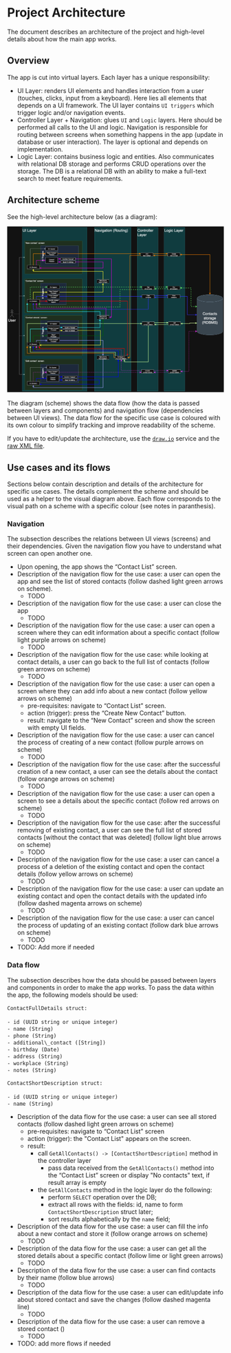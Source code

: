 # Project Architecture

The document describes an architecture of the project and high-level details about how the main app works.


## Overview

The app is cut into virtual layers. Each layer has a unique responsibility:
- UI Layer: renders UI elements and handles interaction from a user (touches, clicks, input from a keyboard). Here lies all elements that depends on a UI framework. The UI layer contains `UI triggers` which trigger logic and/or navigation events.
- Controller Layer + Navigation: glues `UI` and `Logic` layers. Here should be performed all calls to the UI and logic. Navigation is responsible for routing between screens when something happens in the app (update in database or user interaction). The layer is optional and depends on implementation.
- Logic Layer: contains business logic and entities. Also communicates with relational DB storage and performs CRUD operations over the storage. The DB is a relational DB with an ability to make a full-text search to meet feature requirements.

## Architecture scheme

See the high-level architecture below (as a diagram):

![architecture scheme](./architecture.png)

The diagram (scheme) shows the data flow (how the data is passed between layers and components) and navigation flow (dependencies between UI views).
The data flow for the specific use case is coloured with its own colour to simplify tracking and improve readability of the scheme.

If you have to edit/update the architecture, use the [`draw.io`](https://draw.io) service and the [raw XML file](./architecture.drawio).

## Use cases and its flows

Sections below contain description and details of the architecture for specific use cases. The details complement the scheme and should be used as a helper to the visual diagram above.
Each flow corresponds to the visual path on a scheme with a specific colour (see notes in paranthesis).

### Navigation

The subsection describes the relations between UI views (screens) and their dependencies.
Given the navigation flow you have to understand what screen can open another one.

- Upon opening, the app shows the “Contact List” screen.
- Description of the navigation flow for the use case: a user can open the app and see the list of stored contacts (follow dashed light green arrows on scheme).
    - TODO
- Description of the navigation flow for the use case: a user can close the app
    - TODO
- Description of the navigation flow for the use case: a user can open a screen where they can edit information about a specific contact (follow light purple arrows on scheme)
    - TODO
- Description of the navigation flow for the use case: while looking at contact details, a user can go back to the full list of contacts (follow green arrows on scheme)
    - TODO
- Description of the navigation flow for the use case: a user can open a screen where they can add info about a new contact (follow yellow arrows on scheme)
    - pre-requisites: navigate to “Contact List” screen.
    - action (trigger): press the “Create New Contact” button.
    - result: navigate to the “New Contact” screen and show the screen with empty UI fields.
- Description of the navigation flow for the use case: a user can cancel the process of creating of a new contact (follow purple arrows on scheme)
    - TODO
- Description of the navigation flow for the use case: after the successful creation of a new contact, a user can see the details about the contact (follow orange arrows on scheme)
    - TODO
- Description of the navigation flow for the use case: a user can open a screen to see a details about the specific contact (follow red arrows on scheme)
    - TODO
- Description of the navigation flow for the use case: after the successful removing of existing contact, a user can see the full list of stored contacts \[without the contact that was deleted\] (follow light blue arrows on scheme)
    - TODO
- Description of the navigation flow for the use case: a user can cancel a process of a deletion of the existing contact and open the contact details (follow yellow arrows on scheme)
    - TODO
- Description of the navigation flow for the use case: a user can update an existing contact and open the contact details with the updated info (follow dashed magenta arrows on scheme)
    - TODO
- Description of the navigation flow for the use case: a user can cancel the process of updating of an existing contact (follow dark blue arrows on scheme)
    - TODO
- TODO: Add more if needed

### Data flow

The subsection describes how the data should be passed between layers and components in order to make the app works.
To pass the data within the app, the following models should be used:

```
ContactFullDetails struct:

- id (UUID string or unique integer)
- name (String)
- phone (String)
- additional\_contact ([String])
- birthday (Date)
- address (String)
- workplace (String)
- notes (String)
```

```
ContactShortDescription struct:

- id (UUID string or unique integer)
- name (String)
```

- Description of the data flow for the use case: a user can see all stored contacts (follow dashed light green arrows on scheme)
    - pre-requisites: navigate to “Contact List” screen
    - action (trigger): the "Contact List" appears on the screen.
    - result:
        - call `GetAllContacts() -> [ContactShortDescription]` method in the controller layer
            - pass data received from the `GetAllContacts()` method into the “Contact List” screen or display "No contacts" text, if result array is empty
        - the `GetAllContacts` method in the logic layer do the following:
            - perform `SELECT` operation over the DB;
            - extract all rows with the fields: id, name to form `ContactShortDescription` struct later;
            - sort results alphabetically by the `name` field;
- Description of the data flow for the use case: a user can fill the info about a new contact and store it (follow orange arrows on scheme)
    - TODO
- Description of the data flow for the use case: a user can get all  the stored details about a specific contact (follow lime or light green arrows)
    - TODO
- Description of the data flow for the use case: a user can find contacts by their name (follow blue arrows)
    - TODO
- Description of the data flow for the use case: a user can edit/update info about stored contact and save the changes (follow dashed magenta line)
    - TODO
- Description of the data flow for the use case: a user can remove a stored contact ()
    - TODO
- TODO: add more flows if needed
